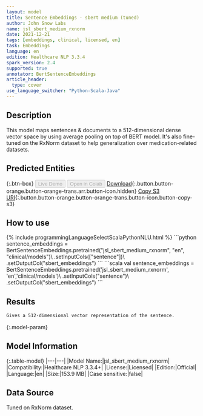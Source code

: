 ```yaml
---
layout: model
title: Sentence Embeddings - sbert medium (tuned)
author: John Snow Labs
name: jsl_sbert_medium_rxnorm
date: 2021-12-21
tags: [embeddings, clinical, licensed, en]
task: Embeddings
language: en
edition: Healthcare NLP 3.3.4
spark_version: 2.4
supported: true
annotator: BertSentenceEmbeddings
article_header:
  type: cover
use_language_switcher: "Python-Scala-Java"
---
```


## Description

This model maps sentences & documents to a 512-dimensional dense vector space by using average pooling on top of BERT model. It's also fine-tuned on the RxNorm dataset to help generalization over medication-related datasets.

## Predicted Entities



{:.btn-box}
<button class="button button-orange" disabled>Live Demo</button>
<button class="button button-orange" disabled>Open in Colab</button>
[Download](https://s3.amazonaws.com/auxdata.johnsnowlabs.com/clinical/models/jsl_sbert_medium_rxnorm_en_3.3.4_2.4_1640118356633.zip){:.button.button-orange.button-orange-trans.arr.button-icon.hidden}
[Copy S3 URI](s3://auxdata.johnsnowlabs.com/clinical/models/jsl_sbert_medium_rxnorm_en_3.3.4_2.4_1640118356633.zip){:.button.button-orange.button-orange-trans.button-icon.button-copy-s3}

## How to use



<div class="tabs-box" markdown="1">
{% include programmingLanguageSelectScalaPythonNLU.html %}
```python
sentence_embeddings = BertSentenceEmbeddings.pretrained("jsl_sbert_medium_rxnorm", "en", "clinical/models")\
        .setInputCols(["sentence"])\
        .setOutputCol("sbert_embeddings")
```
```scala
val sentence_embeddings = BertSentenceEmbeddings.pretrained('jsl_sbert_medium_rxnorm', 'en','clinical/models')\
      .setInputCols("sentence")\
      .setOutputCol("sbert_embeddings")
```
</div>

## Results

```bash
Gives a 512-dimensional vector representation of the sentence.
```

{:.model-param}
## Model Information

{:.table-model}
|---|---|
|Model Name:|jsl_sbert_medium_rxnorm|
|Compatibility:|Healthcare NLP 3.3.4+|
|License:|Licensed|
|Edition:|Official|
|Language:|en|
|Size:|153.9 MB|
|Case sensitive:|false|

## Data Source

Tuned on RxNorm dataset.